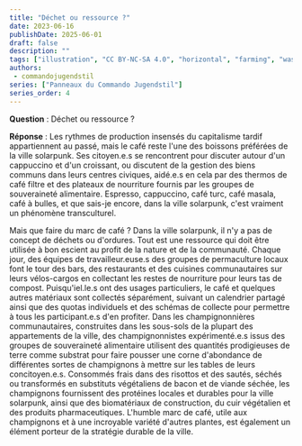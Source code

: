 ```yaml
---
title: "Déchet ou ressource ?"
date: 2023-06-16
publishDate: 2025-06-01
draft: false
description: ""
tags: ["illustration", "CC BY-NC-SA 4.0", "horizontal", "farming", "waste"]
authors:
 - commandojugendstil
series: ["Panneaux du Commando Jugendstil"]
series_order: 4
---
```


**Question** :
Déchet ou ressource ?

**Réponse** :
Les rythmes de production insensés du capitalisme tardif appartiennent au passé, mais le café reste l'une des boissons préférées de la ville solarpunk.
Ses citoyen.e.s se rencontrent pour discuter autour d'un cappuccino et d'un croissant, ou discutent de la gestion des biens communs dans leurs centres civiques, aidé.e.s en cela par des thermos de café filtre et des plateaux de nourriture fournis par les groupes de souveraineté alimentaire. Espresso, cappuccino, café turc, café masala, café à bulles, et que sais-je encore, dans la ville solarpunk, c'est vraiment un phénomène transculturel.

Mais que faire du marc de café ?
Dans la ville solarpunk, il n'y a pas de concept de déchets ou d'ordures. Tout est une ressource qui doit être utilisée à bon escient au profit de la nature et de la communauté.
Chaque jour, des équipes de travailleur.euse.s des groupes de permaculture locaux font le tour des bars, des restaurants et des cuisines communautaires sur leurs vélos-cargos en collectant les restes de nourriture pour leurs tas de compost. Puisqu'iel.le.s ont des usages particuliers, le café et quelques autres matériaux sont collectés séparément, suivant un calendrier partagé ainsi que des quotas individuels et des schémas de collecte pour permettre à tous les participant.e.s d'en profiter.
Dans les champignonnières communautaires, construites dans les sous-sols de la plupart des appartements de la ville, des champignonnistes expérimenté.e.s issus des groupes de souveraineté alimentaire utilisent des quantités prodigieuses de terre comme substrat pour faire pousser une corne d'abondance de différentes sortes de champignons à mettre sur les tables de leurs concitoyen.e.s.
Consommés frais dans des risottos et des sautés, séchés ou transformés en substituts végétaliens de bacon et de viande séchée, les champignons fournissent des protéines locales et durables pour la ville solarpunk, ainsi que des biomatériaux de construction, du cuir végétalien et des produits pharmaceutiques.
L'humble marc de café, utile aux champignons et à une incroyable variété d'autres plantes, est également un élément porteur de la stratégie durable de la ville.

